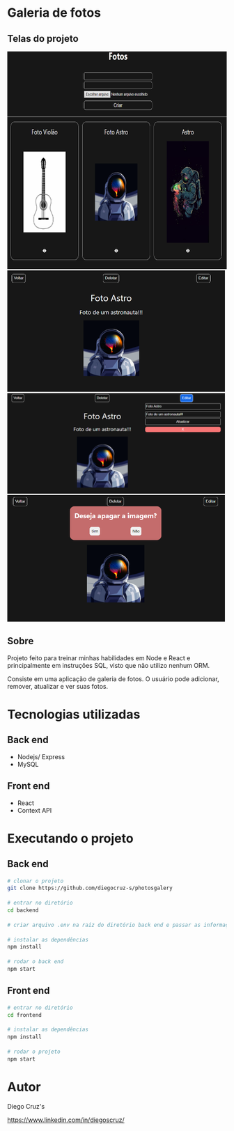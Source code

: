 # Galeria de fotos
## Telas do projeto

<div float="left">
    <img height="500em" src="./photosReadme/ex1.png" />
    <img width="500em" src="./photosReadme/ex2.png" /> <br />
    <img width="500em" src="./photosReadme/ex3.png" />
    <img width="500em" src="./photosReadme/ex4.png" />
</div>

## Sobre
<p>Projeto feito para treinar minhas habilidades em Node e React e principalmente em instruções SQL, visto que não utilizo nenhum ORM.</p>
<p>Consiste em uma aplicação de galeria de fotos. O usuário pode adicionar, remover, atualizar e ver suas fotos.</p>

# Tecnologias utilizadas
## Back end
- Nodejs/ Express
- MySQL

## Front end
- React
- Context API

# Executando o projeto
## Back end
```bash
# clonar o projeto
git clone https://github.com/diegocruz-s/photosgalery

# entrar no diretório
cd backend

# criar arquivo .env na raíz do diretório back end e passar as informações conforme o arquivo .env.test

# instalar as dependências 
npm install

# rodar o back end
npm start
```

## Front end
```bash
# entrar no diretório
cd frontend

# instalar as dependências
npm install

# rodar o projeto
npm start
```

# Autor
<p>Diego Cruz's</p>
<a href="https://www.linkedin.com/in/diegoscruz/" target="_blank">https://www.linkedin.com/in/diegoscruz/</a>